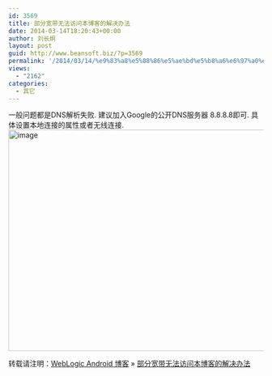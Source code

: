 ```yaml
---
id: 3569
title: 部分宽带无法访问本博客的解决办法
date: 2014-03-14T18:20:43+00:00
author: 刘长炯
layout: post
guid: http://www.beansoft.biz/?p=3569
permalink: '/2014/03/14/%e9%83%a8%e5%88%86%e5%ae%bd%e5%b8%a6%e6%97%a0%e6%b3%95%e8%ae%bf%e9%97%ae%e6%9c%ac%e5%8d%9a%e5%ae%a2%e7%9a%84%e8%a7%a3%e5%86%b3%e5%8a%9e%e6%b3%95/'
views:
  - "2162"
categories:
  - 其它
---
```

一般问题都是DNS解析失败. 建议加入Google的公开DNS服务器 8.8.8.8即可. 具体设置本地连接的属性或者无线连接.   
[<img style="background-image: none; border-bottom: 0px; border-left: 0px; margin: 0px; padding-left: 0px; padding-right: 0px; display: inline; border-top: 0px; border-right: 0px; padding-top: 0px" title="image" border="0" alt="image" src="http://www.beansoft.biz/wp-content/uploads/2014/03/image_thumb.png" width="798" height="438" />](http://www.beansoft.biz/wp-content/uploads/2014/03/image.png)

转载请注明：[WebLogic Android 博客](http://www.beansoft.biz) &raquo; [部分宽带无法访问本博客的解决办法](http://www.beansoft.biz/2014/03/14/%e9%83%a8%e5%88%86%e5%ae%bd%e5%b8%a6%e6%97%a0%e6%b3%95%e8%ae%bf%e9%97%ae%e6%9c%ac%e5%8d%9a%e5%ae%a2%e7%9a%84%e8%a7%a3%e5%86%b3%e5%8a%9e%e6%b3%95/)